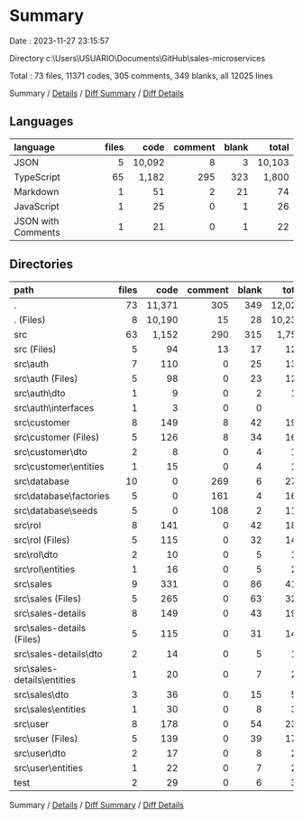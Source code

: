 # Summary

Date : 2023-11-27 23:15:57

Directory c:\\Users\\USUARIO\\Documents\\GitHub\\sales-microservices

Total : 73 files,  11371 codes, 305 comments, 349 blanks, all 12025 lines

Summary / [Details](details.md) / [Diff Summary](diff.md) / [Diff Details](diff-details.md)

## Languages
| language | files | code | comment | blank | total |
| :--- | ---: | ---: | ---: | ---: | ---: |
| JSON | 5 | 10,092 | 8 | 3 | 10,103 |
| TypeScript | 65 | 1,182 | 295 | 323 | 1,800 |
| Markdown | 1 | 51 | 2 | 21 | 74 |
| JavaScript | 1 | 25 | 0 | 1 | 26 |
| JSON with Comments | 1 | 21 | 0 | 1 | 22 |

## Directories
| path | files | code | comment | blank | total |
| :--- | ---: | ---: | ---: | ---: | ---: |
| . | 73 | 11,371 | 305 | 349 | 12,025 |
| . (Files) | 8 | 10,190 | 15 | 28 | 10,233 |
| src | 63 | 1,152 | 290 | 315 | 1,757 |
| src (Files) | 5 | 94 | 13 | 17 | 124 |
| src\\auth | 7 | 110 | 0 | 25 | 135 |
| src\\auth (Files) | 5 | 98 | 0 | 23 | 121 |
| src\\auth\\dto | 1 | 9 | 0 | 2 | 11 |
| src\\auth\\interfaces | 1 | 3 | 0 | 0 | 3 |
| src\\customer | 8 | 149 | 8 | 42 | 199 |
| src\\customer (Files) | 5 | 126 | 8 | 34 | 168 |
| src\\customer\\dto | 2 | 8 | 0 | 4 | 12 |
| src\\customer\\entities | 1 | 15 | 0 | 4 | 19 |
| src\\database | 10 | 0 | 269 | 6 | 275 |
| src\\database\\factories | 5 | 0 | 161 | 4 | 165 |
| src\\database\\seeds | 5 | 0 | 108 | 2 | 110 |
| src\\rol | 8 | 141 | 0 | 42 | 183 |
| src\\rol (Files) | 5 | 115 | 0 | 32 | 147 |
| src\\rol\\dto | 2 | 10 | 0 | 5 | 15 |
| src\\rol\\entities | 1 | 16 | 0 | 5 | 21 |
| src\\sales | 9 | 331 | 0 | 86 | 417 |
| src\\sales (Files) | 5 | 265 | 0 | 63 | 328 |
| src\\sales-details | 8 | 149 | 0 | 43 | 192 |
| src\\sales-details (Files) | 5 | 115 | 0 | 31 | 146 |
| src\\sales-details\\dto | 2 | 14 | 0 | 5 | 19 |
| src\\sales-details\\entities | 1 | 20 | 0 | 7 | 27 |
| src\\sales\\dto | 3 | 36 | 0 | 15 | 51 |
| src\\sales\\entities | 1 | 30 | 0 | 8 | 38 |
| src\\user | 8 | 178 | 0 | 54 | 232 |
| src\\user (Files) | 5 | 139 | 0 | 39 | 178 |
| src\\user\\dto | 2 | 17 | 0 | 8 | 25 |
| src\\user\\entities | 1 | 22 | 0 | 7 | 29 |
| test | 2 | 29 | 0 | 6 | 35 |

Summary / [Details](details.md) / [Diff Summary](diff.md) / [Diff Details](diff-details.md)